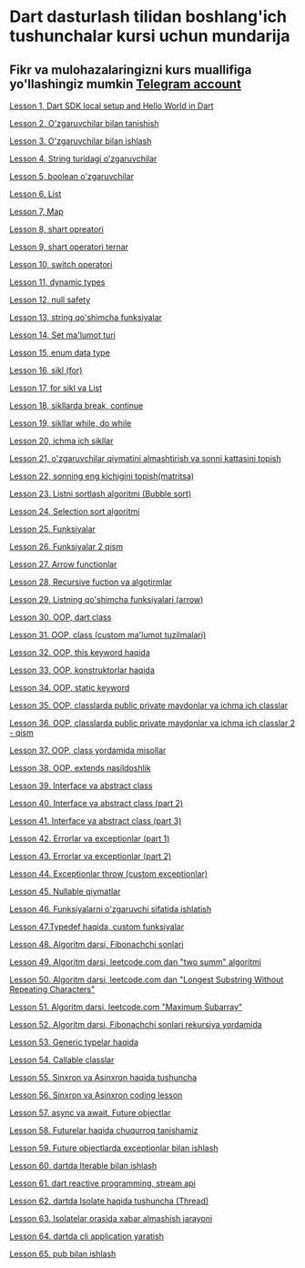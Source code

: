 # Dart dasturlash tilidan boshlang'ich tushunchalar kursi uchun mundarija
## Fikr va mulohazalaringizni kurs muallifiga yo'llashingiz mumkin [Telegram account](https://t.me/Bekhruz_M)




[Lesson 1, Dart SDK local setup and Hello World in Dart](https://github.com/MakhmudovBekhruz/dart-basics-for-beginners-in-uzbek/tree/main/Lesson%201%2C%20Dart%20SDK%20local%20setup%20and%20Hello%20World%20in%20Dart)

[Lesson 2. O'zgaruvchilar bilan tanishish](https://github.com/MakhmudovBekhruz/dart-basics-for-beginners-in-uzbek/tree/main/Lesson%202.%20O'zgaruvchilar%20bilan%20tanishish)


[Lesson 3. O'zgaruvchilar bilan ishlash](https://github.com/MakhmudovBekhruz/dart-basics-for-beginners-in-uzbek/tree/main/Lesson%203.%20O'zgaruvchilar%20bilan%20ishlash)


[Lesson 4, String turidagi o'zgaruvchilar](https://github.com/MakhmudovBekhruz/dart-basics-for-beginners-in-uzbek/tree/main/Lesson%204%2C%20String%20turidagi%20o'zgaruvchilar)


[Lesson 5, boolean o'zgaruvchilar](https://github.com/MakhmudovBekhruz/dart-basics-for-beginners-in-uzbek/tree/main/Lesson%205%2C%20boolean%20o'zgaruvchilar)


[Lesson 6. List](https://github.com/MakhmudovBekhruz/dart-basics-for-beginners-in-uzbek/tree/main/Lesson%206.%20List)


[Lesson 7, Map](https://github.com/MakhmudovBekhruz/dart-basics-for-beginners-in-uzbek/tree/main/Lesson%207%2C%20Map)

[Lesson 8, shart opreatori](https://github.com/MakhmudovBekhruz/dart-basics-for-beginners-in-uzbek/tree/main/Lesson%208%2C%20shart%20opreatori)

[Lesson 9, shart operatori ternar](https://github.com/MakhmudovBekhruz/dart-basics-for-beginners-in-uzbek/tree/main/Lesson%209%2C%20shart%20operatori%20ternar)

[Lesson 10, switch operatori](https://github.com/MakhmudovBekhruz/dart-basics-for-beginners-in-uzbek/tree/main/Lesson%2010%2C%20switch%20operatori)

[Lesson 11, dynamic types](https://github.com/MakhmudovBekhruz/dart-basics-for-beginners-in-uzbek/tree/main/Lesson%2011%2C%20dynamic%20types)

[Lesson 12, null safety](https://github.com/MakhmudovBekhruz/dart-basics-for-beginners-in-uzbek/tree/main/Lesson%2012%2C%20null%20safety)

[Lesson 13, string qo'shimcha funksiyalar](https://github.com/MakhmudovBekhruz/dart-basics-for-beginners-in-uzbek/tree/main/Lesson%2013%2C%20string%20qo'shimcha%20funksiyalar)

[Lesson 14, Set ma'lumot turi](https://github.com/MakhmudovBekhruz/dart-basics-for-beginners-in-uzbek/tree/main/Lesson%2014%2C%20Set%20ma'lumot%20turi)

[Lesson 15, enum data type](https://github.com/MakhmudovBekhruz/dart-basics-for-beginners-in-uzbek/tree/main/Lesson%2015%2C%20enum%20data%20type)

[Lesson 16, sikl (for)](https://github.com/MakhmudovBekhruz/dart-basics-for-beginners-in-uzbek/tree/main/Lesson%2016%2C%20sikl%20(for))

[Lesson 17, for sikl va List](https://github.com/MakhmudovBekhruz/dart-basics-for-beginners-in-uzbek/tree/main/Lesson%2017%2C%20for%20sikl%20va%20List)

[Lesson 18, sikllarda break, continue](https://github.com/MakhmudovBekhruz/dart-basics-for-beginners-in-uzbek/tree/main/Lesson%2018%2C%20sikllarda%20break%2C%20continue)

[Lesson 19, sikllar while, do while](https://github.com/MakhmudovBekhruz/dart-basics-for-beginners-in-uzbek/tree/main/Lesson%2019%2C%20sikllar%20while%2C%20do%20while)


[Lesson 20, ichma ich sikllar](https://github.com/MakhmudovBekhruz/dart-basics-for-beginners-in-uzbek/tree/main/Lesson%2020%2C%20ichma%20ich%20sikllar)

[Lesson 21, o'zgaruvchilar qiymatini almashtirish va sonni kattasini topish](https://github.com/MakhmudovBekhruz/dart-basics-for-beginners-in-uzbek/tree/main/Lesson%2021%2C%20o'zgaruvchilar%20qiymatini%20almashtirish%20va%20sonni%20kattasini%20topish)

[Lesson 22, sonning eng kichigini topish(matritsa)](https://github.com/MakhmudovBekhruz/dart-basics-for-beginners-in-uzbek/tree/main/Lesson%2022%2C%20sonning%20eng%20kichigini%20topish(matritsa))

[Lesson 23. Listni sortlash algoritmi (Bubble sort)](https://github.com/MakhmudovBekhruz/dart-basics-for-beginners-in-uzbek/tree/main/Lesson%2023.%20Listni%20sortlash%20algoritmi%20(Bubble%20sort))

[Lesson 24, Selection sort algoritmi](https://github.com/MakhmudovBekhruz/dart-basics-for-beginners-in-uzbek/tree/main/Lesson%2024%2C%20Selection%20sort%20algoritmi)

[Lesson 25. Funksiyalar](https://github.com/MakhmudovBekhruz/dart-basics-for-beginners-in-uzbek/tree/main/Lesson%2025.%20Funksiyalar%20)

[Lesson 26. Funksiyalar 2 qism](https://github.com/MakhmudovBekhruz/dart-basics-for-beginners-in-uzbek/tree/main/Lesson%2026.%20Funksiyalar%202%20qism)

[Lesson 27. Arrow functionlar](https://github.com/MakhmudovBekhruz/dart-basics-for-beginners-in-uzbek/tree/main/Lesson%2027.%20Arrow%20functionlar)

[Lesson 28, Recursive fuction va algotirmlar](https://github.com/MakhmudovBekhruz/dart-basics-for-beginners-in-uzbek/tree/main/Lesson%2028%2C%20Recursive%20fuction%20va%20algotirmlar)

[Lesson 29. Listning qo'shimcha funksiyalari (arrow)](https://github.com/MakhmudovBekhruz/dart-basics-for-beginners-in-uzbek/tree/main/Lesson%2029.%20Listning%20qo'shimcha%20funksiyalari%20(arrow))

[Lesson 30. OOP, dart class](https://github.com/MakhmudovBekhruz/dart-basics-for-beginners-in-uzbek/tree/main/Lesson%2030.%20OOP%2C%20dart%20class)

[Lesson 31. OOP, class (custom ma'lumot tuzilmalari)](https://github.com/MakhmudovBekhruz/dart-basics-for-beginners-in-uzbek/tree/main/Lesson%2031.%20OOP%2C%20class%20(custom%20ma'lumot%20tuzilmalari))

[Lesson 32. OOP, this keyword haqida](https://github.com/MakhmudovBekhruz/dart-basics-for-beginners-in-uzbek/tree/main/Lesson%2032.%20OOP%2C%20%20this%20keyword%20haqida)

[Lesson 33. OOP, konstruktorlar haqida](https://github.com/MakhmudovBekhruz/dart-basics-for-beginners-in-uzbek/tree/main/Lesson%2033.%20OOP%2C%20konstruktorlar%20haqida)

[Lesson 34. OOP, static keyword](https://github.com/MakhmudovBekhruz/dart-basics-for-beginners-in-uzbek/tree/main/Lesson%2034.%20OOP%2C%20static%20keyword)

[Lesson 35. OOP, classlarda public private maydonlar va ichma ich classlar](https://github.com/MakhmudovBekhruz/dart-basics-for-beginners-in-uzbek/tree/main/Lesson%2035.%20OOP%2C%20classlarda%20public%20private%20maydonlar%20va%20ichma%20ich%20classlar)

[Lesson 36. OOP, classlarda public private maydonlar va ichma ich classlar 2 - qism](https://github.com/MakhmudovBekhruz/dart-basics-for-beginners-in-uzbek/tree/main/Lesson%2036.%20OOP%2C%20classlarda%20public%20private%20maydonlar%20va%20ichma%20ich%20classlar%202%20-%20qism)

[Lesson 37. OOP, class yordamida misollar](https://github.com/MakhmudovBekhruz/dart-basics-for-beginners-in-uzbek/tree/main/Lesson%2037.%20OOP%2C%20class%20yordamida%20misollar)

[Lesson 38. OOP, extends nasildoshlik](https://github.com/MakhmudovBekhruz/dart-basics-for-beginners-in-uzbek/tree/main/Lesson%2038.%20OOP%2C%20extends%20%20nasildoshlik)

[Lesson 39. Interface va abstract class](https://github.com/MakhmudovBekhruz/dart-basics-for-beginners-in-uzbek/tree/main/Lesson%2039.%20Interface%20va%20abstract%20class)

[Lesson 40. Interface va abstract class (part 2)](https://github.com/MakhmudovBekhruz/dart-basics-for-beginners-in-uzbek/tree/main/Lesson%2040.%20Interface%20va%20abstract%20class%20(part%202))

[Lesson 41. Interface va abstract class (part 3)](https://github.com/MakhmudovBekhruz/dart-basics-for-beginners-in-uzbek/tree/main/Lesson%2041.%20Interface%20va%20abstract%20class%20(part%203))

[Lesson 42. Errorlar va exceptionlar (part 1)](https://github.com/MakhmudovBekhruz/dart-basics-for-beginners-in-uzbek/tree/main/Lesson%2042.%20Errorlar%20va%20exceptionlar%20(part%201))

[Lesson 43. Errorlar va exceptionlar (part 2)](https://github.com/MakhmudovBekhruz/dart-basics-for-beginners-in-uzbek/tree/main/Lesson%2043.%20Errorlar%20va%20exceptionlar%20(part%202))

[Lesson 44. Exceptionlar throw (custom exceptionlar)](https://github.com/MakhmudovBekhruz/dart-basics-for-beginners-in-uzbek/tree/main/Lesson%2044.%20Exceptionlar%20throw%20(custom%20exceptionlar))

[Lesson 45. Nullable qiymatlar](https://github.com/MakhmudovBekhruz/dart-basics-for-beginners-in-uzbek/tree/main/Lesson%2045.%20Nullable%20qiymatlar)

[Lesson 46. Funksiyalarni o'zgaruvchi sifatida ishlatish](https://github.com/MakhmudovBekhruz/dart-basics-for-beginners-in-uzbek/tree/main/Lesson%2046.%20Funksiyalarni%20o'zgaruvchi%20sifatida%20ishlatish)

[Lesson 47.Typedef haqida, custom funksiyalar](https://github.com/MakhmudovBekhruz/dart-basics-for-beginners-in-uzbek/tree/main/Lesson%2047.Typedef%20haqida%2C%20custom%20funksiyalar)

[Lesson 48. Algoritm darsi, Fibonachchi sonlari](https://github.com/MakhmudovBekhruz/dart-basics-for-beginners-in-uzbek/tree/main/Lesson%2048.%20Algoritm%20darsi%2C%20Fibonachchi%20sonlari)

[Lesson 49. Algoritm darsi, leetcode.com dan "two summ" algoritmi](https://github.com/MakhmudovBekhruz/dart-basics-for-beginners-in-uzbek/tree/main/Lesson%2049.%20Algoritm%20darsi%2C%20leetcode.com%20dan%20%22two%20summ%22%20algoritmi)

[Lesson 50. Algoritm darsi, leetcode.com dan "Longest Substring Without Repeating Characters"](https://github.com/MakhmudovBekhruz/dart-basics-for-beginners-in-uzbek/tree/main/Lesson%2050.%20Algoritm%20darsi%2C%20leetcode.com%20dan%20%22Longest%20Substring%20Without%20Repeating%20Characters%22)

[Lesson 51. Algoritm darsi, leetcode.com "Maximum Subarray"](https://github.com/MakhmudovBekhruz/dart-basics-for-beginners-in-uzbek/tree/main/Lesson%2051.%20Algoritm%20darsi%2C%20leetcode.com%20%22Maximum%20Subarray%22)

[Lesson 52. Algoritm darsi, Fibonachchi sonlari rekursiya yordamida](https://github.com/MakhmudovBekhruz/dart-basics-for-beginners-in-uzbek/tree/main/Lesson%2052.%20Algoritm%20darsi%2C%20Fibonachchi%20sonlari%20rekursiya%20yordamida)

[Lesson 53. Generic typelar haqida](https://github.com/MakhmudovBekhruz/dart-basics-for-beginners-in-uzbek/tree/main/Lesson%2053.%20Generic%20typelar%20haqida)

[Lesson 54. Callable classlar](https://github.com/MakhmudovBekhruz/dart-basics-for-beginners-in-uzbek/tree/main/Lesson%2054.%20Callable%20classlar)

[Lesson 55. Sinxron va Asinxron haqida tushuncha](https://github.com/MakhmudovBekhruz/dart-basics-for-beginners-in-uzbek/tree/main/Lesson%2055.%20Sinxron%20va%20Asinxron%20haqida%20tushuncha)

[Lesson 56. Sinxron va Asinxron coding lesson](https://github.com/MakhmudovBekhruz/dart-basics-for-beginners-in-uzbek/tree/main/Lesson%2056.%20Sinxron%20va%20Asinxron%20coding%20lesson)

[Lesson 57. async va await, Future objectlar](https://github.com/MakhmudovBekhruz/dart-basics-for-beginners-in-uzbek/tree/main/Lesson%2057.%20async%20va%20await%2C%20Future%20objectlar)

[Lesson 58. Futurelar haqida chuqurroq tanishamiz](https://github.com/MakhmudovBekhruz/dart-basics-for-beginners-in-uzbek/tree/main/Lesson%2058.%20Futurelar%20haqida%20chuqurroq%20tanishamiz)

[Lesson 59. Future objectlarda exceptionlar bilan ishlash](https://github.com/MakhmudovBekhruz/dart-basics-for-beginners-in-uzbek/tree/main/Lesson%2059.%20Future%20objectlarda%20exceptionlar%20bilan%20ishlash)

[Lesson 60. dartda Iterable bilan ishlash](https://github.com/MakhmudovBekhruz/dart-basics-for-beginners-in-uzbek/tree/main/Lesson%2060.%20dartda%20Iterable%20bilan%20ishlash)

[Lesson 61. dart reactive programming, stream api](https://github.com/MakhmudovBekhruz/dart-basics-for-beginners-in-uzbek/tree/main/Lesson%2061.%20dart%20reactive%20programming%2C%20stream%20api)

[Lesson 62. dartda Isolate haqida tushuncha (Thread)](https://github.com/MakhmudovBekhruz/dart-basics-for-beginners-in-uzbek/tree/main/Lesson%2062.%20dartda%20Isolate%20haqida%20tushuncha%20(Thread))

[Lesson 63. Isolatelar orasida xabar almashish jarayoni](https://github.com/MakhmudovBekhruz/dart-basics-for-beginners-in-uzbek/tree/main/Lesson%2063.%20Isolatelar%20orasida%20xabar%20almashish%20jarayoni)

[Lesson 64. dartda cli application yaratish](https://github.com/MakhmudovBekhruz/dart-basics-for-beginners-in-uzbek/tree/main/Lesson%2064.%20dartda%20cli%20application%20yaratish/dart_hello_world)

[Lesson 65. pub bilan ishlash](https://github.com/MakhmudovBekhruz/dart-basics-for-beginners-in-uzbek/tree/main/Lesson%2065.%20pub%20bilan%20ishlash/pub_bilan_ishlash)
